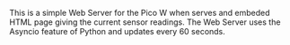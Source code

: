This is a simple Web Server for the Pico W when serves and embeded HTML page giving the current sensor readings. The Web Server uses the Asyncio feature of Python and updates every 60 seconds.
